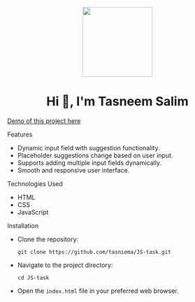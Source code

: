 <p align="center"> <img src="https://octodex.github.com/images/daftpunktocat-thomas.gif" height="160px" width="160px"> 

<h1 align="center">Hi 👋, I'm Tasneem Salim</h1>


[Demo of this project here](https://tasniema.github.io/JS-task/)


Features
<ul>
    <li>Dynamic input field with suggestion functionality.</li>
    <li>Placeholder suggestions change based on user input.</li>
    <li>Supports adding multiple input fields dynamically.</li>
    <li>Smooth and responsive user interface.</li>
</ul>



Technologies Used
<ul>
    <li>HTML</li>
    <li>CSS</li>
    <li>JavaScript</li>
</ul>


Installation
<ul>
    <li>Clone the repository:</li>
    <pre><code>git clone https://github.com/tasniema/JS-task.git</code></pre>
    <li>Navigate to the project directory:</li>
    <pre><code>cd JS-task</code></pre>
    <li>Open the <code>index.html</code> file in your preferred web browser.</li>
</ul>
